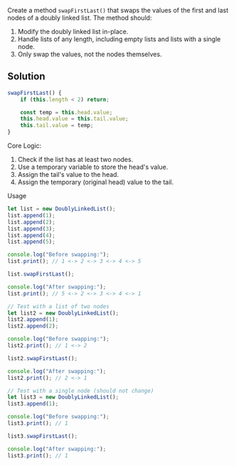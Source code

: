 Create a method `swapFirstLast()` that swaps the values of the first and last nodes of a doubly linked list. The method should:
1. Modify the doubly linked list in-place.
2. Handle lists of any length, including empty lists and lists with a single node.
3. Only swap the values, not the nodes themselves.

## Solution

```javascript
swapFirstLast() {
    if (this.length < 2) return;

    const temp = this.head.value;
    this.head.value = this.tail.value;
    this.tail.value = temp;
}
```

Core Logic:
1. Check if the list has at least two nodes.
2. Use a temporary variable to store the head's value.
3. Assign the tail's value to the head.
4. Assign the temporary (original head) value to the tail.

Usage

```javascript
let list = new DoublyLinkedList();
list.append(1);
list.append(2);
list.append(3);
list.append(4);
list.append(5);

console.log("Before swapping:");
list.print(); // 1 <-> 2 <-> 3 <-> 4 <-> 5

list.swapFirstLast();

console.log("After swapping:");
list.print(); // 5 <-> 2 <-> 3 <-> 4 <-> 1

// Test with a list of two nodes
let list2 = new DoublyLinkedList();
list2.append(1);
list2.append(2);

console.log("Before swapping:");
list2.print(); // 1 <-> 2

list2.swapFirstLast();

console.log("After swapping:");
list2.print(); // 2 <-> 1

// Test with a single node (should not change)
let list3 = new DoublyLinkedList();
list3.append(1);

console.log("Before swapping:");
list3.print(); // 1

list3.swapFirstLast();

console.log("After swapping:");
list3.print(); // 1
```